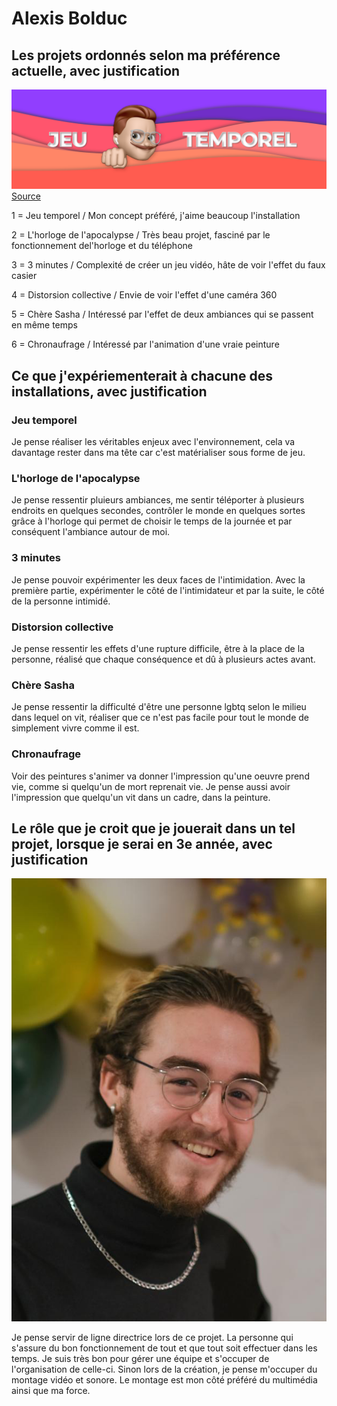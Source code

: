 # Alexis Bolduc
## Les projets ordonnés selon ma préférence actuelle, avec justification
![Jeu temporel](media_alexis/banniere_jeu.png)
[Source](https://github.com/Orbital3/Jeu-Temporel)

1 = Jeu temporel / Mon concept préféré, j'aime beaucoup l'installation

2 = L'horloge de l'apocalypse / Très beau projet, fasciné par le fonctionnement del'horloge et du téléphone

3 = 3 minutes / Complexité de créer un jeu vidéo, hâte de voir l'effet du faux casier

4 = Distorsion collective / Envie de voir l'effet d'une caméra 360

5 = Chère Sasha / Intéressé par l'effet de deux ambiances qui se passent en même temps

6 = Chronaufrage / Intéressé par l'animation d'une vraie peinture

## Ce que j'expériementerait à chacune des installations, avec justification

### Jeu temporel
Je pense réaliser les véritables enjeux avec l'environnement, cela va davantage rester dans ma tête car c'est matérialiser sous forme de jeu.

### L'horloge de l'apocalypse
Je pense ressentir pluieurs ambiances, me sentir téléporter à plusieurs endroits en quelques secondes, contrôler le monde en quelques sortes grâce à l'horloge qui permet de choisir le temps de la journée et par conséquent l'ambiance autour de moi.

### 3 minutes
Je pense pouvoir expérimenter les deux faces de l'intimidation. Avec la première partie, expérimenter le côté de l'intimidateur et par la suite, le côté de la personne intimidé.

### Distorsion collective
Je pense ressentir les effets d'une rupture difficile, être à la place de la personne, réalisé que chaque conséquence et dû à plusieurs actes avant.

### Chère Sasha
Je pense ressentir la difficulté d'être une personne lgbtq selon le milieu dans lequel on vit, réaliser que ce n'est pas facile pour tout le monde de simplement vivre comme il est.

### Chronaufrage
Voir des peintures s'animer va donner l'impression qu'une oeuvre prend vie, comme si quelqu'un de mort reprenait vie. Je pense aussi avoir l'impression que quelqu'un vit dans un cadre, dans la peinture.

## Le rôle que je croit que je jouerait dans un tel projet, lorsque je serai en 3e année, avec justification
![Alexis Bolduc](media_alexis/moi.JPG)

Je pense servir de ligne directrice lors de ce projet. La personne qui s'assure du bon fonctionnement de tout et que tout soit effectuer dans les temps. Je suis très bon pour gérer une équipe et s'occuper de l'organisation de celle-ci. Sinon lors de la création, je pense m'occuper du montage vidéo et sonore. Le montage est mon côté préféré du multimédia ainsi que ma force. 
